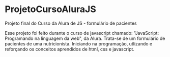 # ProjetoCursoAluraJS
Projeto final do Curso da Alura de JS - formulário de pacientes

Esse projeto foi feito durante o curso de javascript chamado: "JavaScript: Programando na linguagem da web", da Alura.
Trata-se de um formulário de pacientes de uma nutricionista.
Iniciando na programação, utlizando e reforçando os conceitos aprendidos de html, css e javascript.
